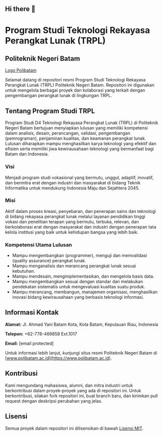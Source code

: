 ## Hi there 👋

<!--

**Here are some ideas to get you started:**

🙋‍♀️ A short introduction - what is your organization all about?
🌈 Contribution guidelines - how can the community get involved?
👩‍💻 Useful resources - where can the community find your docs? Is there anything else the community should know?
🍿 Fun facts - what does your team eat for breakfast?
🧙 Remember, you can do mighty things with the power of [Markdown](https://docs.github.com/github/writing-on-github/getting-started-with-writing-and-formatting-on-github/basic-writing-and-formatting-syntax)
-->

# Program Studi Teknologi Rekayasa Perangkat Lunak (TRPL)
## Politeknik Negeri Batam

[Logo Polibatam](https://www.polibatam.ac.id/wp-content/uploads/2020/01/Logo-Polibatam.png)

Selamat datang di repositori resmi Program Studi Teknologi Rekayasa Perangkat Lunak (TRPL) Politeknik Negeri Batam. Repositori ini digunakan untuk mengelola berbagai proyek dan kolaborasi yang terkait dengan pengembangan perangkat lunak di lingkungan TRPL.

## Tentang Program Studi TRPL

Program Studi D4 Teknologi Rekayasa Perangkat Lunak (TRPL) di Politeknik Negeri Batam bertujuan menyiapkan lulusan yang memiliki kompetensi dalam analisis, desain, perancangan, validasi, pengembangan (pemrograman), penjaminan kualitas, dan keamanan perangkat lunak. Lulusan diharapkan mampu menghasilkan karya teknologi yang efektif dan efisien serta memiliki jiwa kewirausahaan teknologi yang bermanfaat bagi Batam dan Indonesia.

### Visi
Menjadi program studi vokasional yang bermutu, unggul, adaptif, inovatif, dan bermitra erat dengan industri dan masyarakat di bidang Teknik Informatika untuk mendukung Indonesia Maju dan Sejahtera 2045.

### Misi
Aktif dalam proses kreasi, penyebaran, dan penerapan sains dan teknologi di bidang rekayasa perangkat lunak melalui layanan pendidikan tinggi vokasi dan penelitian terapan yang bermutu, terbuka, relevan, dan berkolaborasi erat dengan masyarakat dan industri dengan penerapan tata kelola institusi yang baik untuk kehidupan bangsa yang lebih baik.

### Kompetensi Utama Lulusan
- Mampu mengembangkan (programmer), menguji dan memvalidasi (quality assurance) perangkat lunak.
- Mampu menganalisis dan merancang perangkat lunak sesuai kebutuhan.
- Mampu mendesain, mengimplementasikan, dan mengelola basis data.
- Mampu mengembangkan sesuai dengan standar dan melakukan pendekatan sistematis untuk mengevaluasi kualitas suatu produk.
- Mampu merancang, membangun, manajemen organisasi, menghasilkan inovasi bidang kewirausahaan yang berbasis teknologi informasi.

## Informasi Kontak

**Alamat:**
Jl. Ahmad Yani Batam Kota, Kota Batam, Kepulauan Riau, Indonesia

**Telepon:** +62-778-469858 Ext.1017

**Email:** [email protected]

Untuk informasi lebih lanjut, kunjungi situs resmi Politeknik Negeri Batam di [www.polibatam.ac.id](https://www.polibatam.ac.id).

## Kontribusi

Kami mengundang mahasiswa, alumni, dan mitra industri untuk berkontribusi dalam proyek-proyek yang ada di repositori ini. Untuk berkontribusi, silakan fork repositori ini, buat branch baru, dan kirimkan pull request dengan deskripsi perubahan yang jelas.

## Lisensi

Semua proyek dalam repositori ini dilisensikan di bawah [Lisensi MIT](LICENSE).
